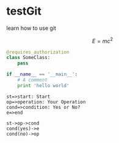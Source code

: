 # testGit
learn how to use git

$$E=mc^2$$


```python
@requires_authorization
class SomeClass:
    pass

if __name__ == '__main__':
    # A comment
    print 'hello world'
```


```flow
st=>start: Start
op=>operation: Your Operation
cond=>condition: Yes or No?
e=>end

st->op->cond
cond(yes)->e
cond(no)->op
```
